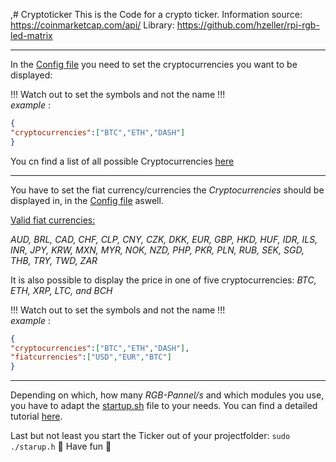 ,# Cryptoticker
This is the Code for a crypto ticker.
Information source: https://coinmarketcap.com/api/
Library:
https://github.com/hzeller/rpi-rgb-led-matrix

---

In the [Config file](https://github.com/JonahKr/Cryptoticker/blob/master/config.json) you need to set the cryptocurrencies you want to be displayed:

!!! Watch out to set the symbols and not the name !!!  
*example* :
```json
{
"cryptocurrencies":["BTC","ETH","DASH"]
}
```
You cn find a list of all possible Cryptocurrencies [here](https://api.coinmarketcap.com/v2/listings/)

---
You have to set the fiat currency/currencies the *Cryptocurrencies* should be displayed in, in the [Config file](https://github.com/JonahKr/Cryptoticker/blob/master/config.json) aswell.

[Valid fiat currencies:](https://coinmarketcap.com/api/#endpoint_ticker_specific_cryptocurrency)

 *AUD, BRL, CAD, CHF, CLP, CNY, CZK, DKK, EUR, GBP, HKD, HUF, IDR, ILS, INR, JPY, KRW, MXN, MYR, NOK, NZD, PHP, PKR, PLN, RUB, SEK, SGD, THB, TRY, TWD, ZAR*

It is also possible to display the price in one of five cryptocurrencies:
*BTC, ETH, XRP, LTC, and BCH*

!!! Watch out to set the symbols and not the name !!!  
*example* :
```json
{
"cryptocurrencies":["BTC","ETH","DASH"],
"fiatcurrencies":["USD","EUR","BTC"]
}
```
---
Depending on which, how many *RGB-Pannel/s* and which modules you use, you have to adapt the [startup.sh](https://github.com/JonahKr/Cryptoticker/blob/master/startup.sh) file to your needs.
You can find a detailed tutorial [here](https://github.com/hzeller/rpi-rgb-led-matrix).

Last but not least you start the Ticker out of your projectfolder:
`sudo ./starup.h`
🎉 Have fun 🎉
